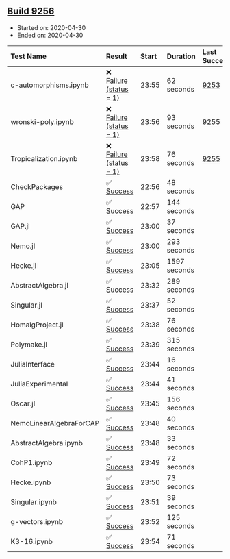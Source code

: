 ## [Build 9256](https://oscarci.mathematik.uni-kl.de/job/oscar/9256/)

* Started on: 2020-04-30
* Ended on: 2020-04-30

| Test Name    | Result | Start | Duration | Last Success | First Failure |
|:-------------|:-------|:------|:---------|:-------------|:--------------|
| c-automorphisms.ipynb | ❌ [Failure (status = 1)](https://oscarci.mathematik.uni-kl.de/job/oscar/9256/artifact/logs/build-9256/c-automorphisms.ipynb.log) | 23:55 | 62 seconds | [9253](https://oscarci.mathematik.uni-kl.de/job/oscar/9253/) | [9254](https://oscarci.mathematik.uni-kl.de/job/oscar/9254/) |
| wronski-poly.ipynb | ❌ [Failure (status = 1)](https://oscarci.mathematik.uni-kl.de/job/oscar/9256/artifact/logs/build-9256/wronski-poly.ipynb.log) | 23:56 | 93 seconds | [9255](https://oscarci.mathematik.uni-kl.de/job/oscar/9255/) | [9256](https://oscarci.mathematik.uni-kl.de/job/oscar/9256/) |
| Tropicalization.ipynb | ❌ [Failure (status = 1)](https://oscarci.mathematik.uni-kl.de/job/oscar/9256/artifact/logs/build-9256/Tropicalization.ipynb.log) | 23:58 | 76 seconds | [9255](https://oscarci.mathematik.uni-kl.de/job/oscar/9255/) | [9256](https://oscarci.mathematik.uni-kl.de/job/oscar/9256/) |
| CheckPackages | ✅ [Success](https://oscarci.mathematik.uni-kl.de/job/oscar/9256/artifact/logs/build-9256/CheckPackages.log) | 22:56 | 48 seconds |  |  |
| GAP | ✅ [Success](https://oscarci.mathematik.uni-kl.de/job/oscar/9256/artifact/logs/build-9256/GAP.log) | 22:57 | 144 seconds |  |  |
| GAP.jl | ✅ [Success](https://oscarci.mathematik.uni-kl.de/job/oscar/9256/artifact/logs/build-9256/GAP.jl.log) | 23:00 | 37 seconds |  |  |
| Nemo.jl | ✅ [Success](https://oscarci.mathematik.uni-kl.de/job/oscar/9256/artifact/logs/build-9256/Nemo.jl.log) | 23:00 | 293 seconds |  |  |
| Hecke.jl | ✅ [Success](https://oscarci.mathematik.uni-kl.de/job/oscar/9256/artifact/logs/build-9256/Hecke.jl.log) | 23:05 | 1597 seconds |  |  |
| AbstractAlgebra.jl | ✅ [Success](https://oscarci.mathematik.uni-kl.de/job/oscar/9256/artifact/logs/build-9256/AbstractAlgebra.jl.log) | 23:32 | 289 seconds |  |  |
| Singular.jl | ✅ [Success](https://oscarci.mathematik.uni-kl.de/job/oscar/9256/artifact/logs/build-9256/Singular.jl.log) | 23:37 | 52 seconds |  |  |
| HomalgProject.jl | ✅ [Success](https://oscarci.mathematik.uni-kl.de/job/oscar/9256/artifact/logs/build-9256/HomalgProject.jl.log) | 23:38 | 76 seconds |  |  |
| Polymake.jl | ✅ [Success](https://oscarci.mathematik.uni-kl.de/job/oscar/9256/artifact/logs/build-9256/Polymake.jl.log) | 23:39 | 315 seconds |  |  |
| JuliaInterface | ✅ [Success](https://oscarci.mathematik.uni-kl.de/job/oscar/9256/artifact/logs/build-9256/JuliaInterface.log) | 23:44 | 16 seconds |  |  |
| JuliaExperimental | ✅ [Success](https://oscarci.mathematik.uni-kl.de/job/oscar/9256/artifact/logs/build-9256/JuliaExperimental.log) | 23:44 | 41 seconds |  |  |
| Oscar.jl | ✅ [Success](https://oscarci.mathematik.uni-kl.de/job/oscar/9256/artifact/logs/build-9256/Oscar.jl.log) | 23:45 | 156 seconds |  |  |
| NemoLinearAlgebraForCAP | ✅ [Success](https://oscarci.mathematik.uni-kl.de/job/oscar/9256/artifact/logs/build-9256/NemoLinearAlgebraForCAP.log) | 23:48 | 40 seconds |  |  |
| AbstractAlgebra.ipynb | ✅ [Success](https://oscarci.mathematik.uni-kl.de/job/oscar/9256/artifact/logs/build-9256/AbstractAlgebra.ipynb.log) | 23:48 | 33 seconds |  |  |
| CohP1.ipynb | ✅ [Success](https://oscarci.mathematik.uni-kl.de/job/oscar/9256/artifact/logs/build-9256/CohP1.ipynb.log) | 23:49 | 72 seconds |  |  |
| Hecke.ipynb | ✅ [Success](https://oscarci.mathematik.uni-kl.de/job/oscar/9256/artifact/logs/build-9256/Hecke.ipynb.log) | 23:50 | 73 seconds |  |  |
| Singular.ipynb | ✅ [Success](https://oscarci.mathematik.uni-kl.de/job/oscar/9256/artifact/logs/build-9256/Singular.ipynb.log) | 23:51 | 39 seconds |  |  |
| g-vectors.ipynb | ✅ [Success](https://oscarci.mathematik.uni-kl.de/job/oscar/9256/artifact/logs/build-9256/g-vectors.ipynb.log) | 23:52 | 125 seconds |  |  |
| K3-16.ipynb | ✅ [Success](https://oscarci.mathematik.uni-kl.de/job/oscar/9256/artifact/logs/build-9256/K3-16.ipynb.log) | 23:54 | 71 seconds |  |  |
